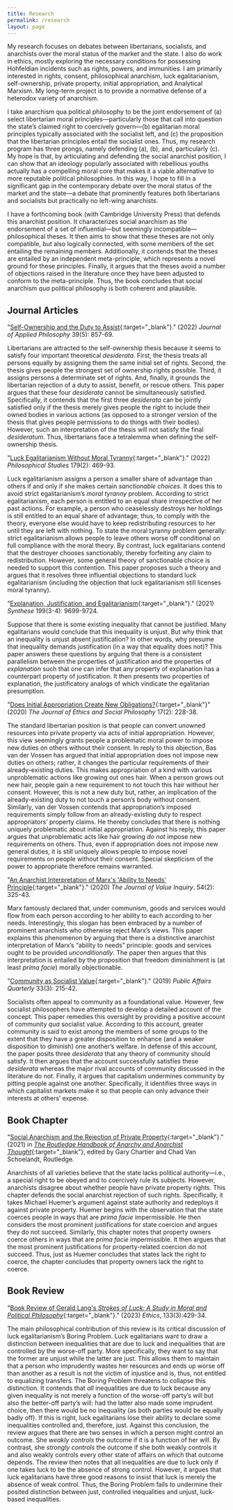 ```yaml
---
title: Research
permalink: /research
layout: page
---
```

<!-- Google tag (gtag.js) -->
<script async src="https://www.googletagmanager.com/gtag/js?id=G-EX32E7FD6Z"></script>
<script>
  window.dataLayer = window.dataLayer || [];
  function gtag(){dataLayer.push(arguments);}
  gtag('js', new Date());

  gtag('config', 'G-EX32E7FD6Z');
</script>

My research focuses on debates between libertarians, socialists, and anarchists over the moral status of the market and the state. I also do work in ethics, mostly exploring the necessary conditions for possessing Hohfeldian incidents such as rights, powers, and immunities. I am primarily interested in rights, consent, philosophical anarchism, luck egalitarianism, self-ownership, private property, initial appropriation, and Analytical Marxism.  My long-term project is to provide a normative defense of a heterodox variety of anarchism.

I take anarchism qua political philosophy to be the joint endorsement of (a) select libertarian moral principles—particularly those that call into question the state’s claimed right to coercively govern—(b) egalitarian moral principles typically associated with the socialist left, and (c) the proposition that the libertarian principles entail the socialist ones. Thus, my research program has three prongs, namely defending (a), (b), and, particularly (c). My hope is that, by articulating and defending the social anarchist position, I can show that an ideology popularly associated with rebellious youths actually has a compelling moral core that makes it a viable alternative to more reputable political philosophies. In this way, I hope to fill in a significant gap in the contemporary debate over the moral status of the market and the state—a debate that prominently features both libertarians and socialists but practically no left-wing anarchists.

I have a forthcoming book (with Cambridge University Press) that defends this anarchist position. It characterizes social anarchism as the endorsement of a set of influential—but seemingly incompatible—philosophical theses. It then aims to show that these theses are not only compatible, but also logically connected, with some members of the set entailing the remaining members. Additionally, it contends that the theses are entailed by an independent meta-principle, which represents a novel ground for these principles. Finally, it argues that the theses avoid a number of objections raised in the literature once they have been adjusted to conform to the meta-principle. Thus, the book concludes that social anarchism *qua* political philosophy is both coherent and plausible.


## Journal Articles

"[Self-Ownership and the Duty to Assist](https://onlinelibrary.wiley.com/doi/10.1111/japp.12595){:target="_blank"}." (2022) _Journal of Applied Philosophy_ 39(5): 857-69.

Libertarians are attracted to the self-ownership thesis because it seems to satisfy four important theoretical _desiderata_. First, the thesis treats all persons equally by assigning them the same initial set of rights. Second, the thesis gives people the strongest set of ownership rights possible. Third, it assigns persons a determinate set of rights. And, finally, it grounds the libertarian rejection of a duty to assist, benefit, or rescue others. This paper argues that these four _desiderata_ cannot be simultaneously satisfied. Specifically, it contends that the first three _desiderata_ can be jointly satisfied only if the thesis merely gives people the right to include their owned bodies in various actions (as opposed to a stronger version of the thesis that gives people permissions to do things with their bodies). However, such an interpretation of the thesis will not satisfy the final _desideratum_. Thus, libertarians face a tetralemma when defining the self-ownership thesis.


"[Luck Egalitarianism Without Moral Tyranny](https://link.springer.com/article/10.1007%2Fs11098-021-01667-4){:target="_blank"}." (2022) _Philosophical Studies_ 179(2): 469-93.

Luck egalitarianism assigns a person a smaller share of advantage than others if and only if she makes certain _sanctionable choices_. It does this to avoid strict egalitarianism’s _moral tyranny_ problem. According to strict egalitarianism, each person is entitled to an equal share irrespective of her past actions. For example, a person who ceaselessly destroys her holdings is still entitled to an equal share of advantage; thus, to comply with the theory, everyone else would have to keep redistributing resources to her until they are left with nothing. To state the moral tyranny problem generally: strict egalitarianism allows people to leave others worse off conditional on full compliance with the moral theory. By contrast, luck egalitarians contend that the destroyer chooses sanctionably, thereby forfeiting any claim to redistribution. However, some general theory of sanctionable choice is needed to support this contention. This paper proposes such a theory and argues that it resolves three influential objections to standard luck egalitarianism (including the objection that luck egalitarianism still licenses moral tyranny).


"[Explanation, Justification, and Egalitarianism](https://link.springer.com/article/10.1007/s11229-021-03222-4){:target="_blank"}." (2021) _Synthese_ 199(3-4): 9699-9724.

Suppose that there is some existing inequality that cannot be justified. Many egalitarians would conclude that this inequality is unjust. But why think that an inequality is unjust absent justification? In other words, why presume that inequality demands justification (in a way that equality does not)? This paper answers these questions by arguing that there is a consistent parallelism between the properties of justification and the properties of _explanation_ such that one can infer that any property of explanation has a counterpart property of justification. It then presents two properties of explanation, the justificatory analogs of which vindicate the egalitarian presumption.


"[Does Initial Appropriation Create New Obligations?](http://jesp.org/index.php/jesp/article/view/952){:target="_blank"}" (2020) _The Journal of Ethics and Social Philosophy_ 17(2): 228-38.

The standard libertarian position is that people can convert unowned resources into private property via acts of initial appropriation. However, this view seemingly grants people a problematic moral power to impose new duties on others without their consent. In reply to this objection, Bas van der Vossen has argued that initial appropriation does not impose new duties on others; rather, it changes the particular requirements of their already-existing duties. This makes appropriation of a kind with various unproblematic actions like growing out ones hair. When a person grows out new hair, people gain a new requirement to not touch this hair without her consent. However, this is not a new duty but, rather, an implication of the already-existing duty to not touch a person’s body without consent. Similarly, van der Vossen contends that appropriation’s imposed requirements simply follow from an already-existing duty to respect appropriators’ property claims. He thereby concludes that there is nothing uniquely problematic about initial appropriation. Against his reply, this paper argues that unproblematic acts like hair growing _do not_ impose new requirements on others. Thus, even if appropriation does not impose new general duties, it is still uniquely allows people to impose novel requirements on people without their consent. Special skepticism of the power to appropriate therefore remains warranted.

"[An Anarchist Interpretation of Marx's 'Ability to Needs' Principle](/files/AANP.pdf){:target="_blank"}." (2020) _The Journal of Value Inquiry_. 54(2): 325-43.

Marx famously declared that, under communism, goods and services would flow from each person according to her ability to each according to her needs. Interestingly, this slogan has been embraced by a number of prominent anarchists who otherwise reject Marx’s views. This paper explains this phenomenon by arguing that there is a distinctive anarchist interpretation of Marx’s “ability to needs” principle: goods and services ought to be provided _unconditionally_. The paper then argues that this interpretation is entailed by the proposition that freedom diminishment is (at least _prima facie_) morally objectionable.


"[Community as Socialist Value](/files/Community.pdf){:target="_blank"}." (2019) _Public Affairs Quarterly_ 33(3): 215-42.

Socialists often appeal to community as a foundational value. However, few socialist philosophers have attempted to develop a detailed account of the concept. This paper remedies this oversight by providing a positive account of community _qua_ socialist value. According to this account, greater community is said to exist among the members of some groups to the extent that they have a greater disposition to enhance (and a weaker disposition to diminish) one another’s welfare. In defense of this account, the paper posits three _desiderata_ that any theory of community should satisfy. It then argues that the account successfully satisfies these _desiderata_ whereas the major rival accounts of community discussed in the literature do not. Finally, it argues that capitalism undermines community by pitting people against one another. Specifically, it identifies three ways in which capitalist markets make it so that people can only advance their interests at others’ expense.



## Book Chapter

"[Social Anarchism and the Rejection of Private Property](/files/SpaffordSocialAnarchism.pdf){:target="_blank"}." (2021) in [_The Routledge Handbook of Anarchy and Anarchist Thought_](https://www.routledge.com/The-Routledge-Handbook-of-Anarchy-and-Anarchist-Thought/Chartier-Schoelandt/p/book/9781138737587?fbclid=IwAR1djhuz_0oQd_CY3fza_aIuGvZUmVjk8H0yBn3dJHXP_Op_ZfZ9r6Dk5yc){:target="_blank"}, edited by Gary Chartier and Chad Van Schoelandt, Routledge.

Anarchists of all varieties believe that the state lacks political authority—i.e., a special right to be obeyed and to coercively rule its subjects. However, anarchists disagree about whether people have private property rights. This chapter defends the social anarchist rejection of such rights. Specifically, it takes Michael Huemer’s argument against state authority and redeploys it against private property. Huemer begins with the observation that the state coerces people in ways that are _prima facie_ impermissible. He then considers the most prominent justifications for state coercion and argues they do not succeed. Similarly, this chapter notes that property owners coerce others in ways that are _prima facie_ impermissible. It then argues that the most prominent justifications for property-related coercion do not succeed. Thus, just as Huemer concludes that states lack the right to coerce, the chapter concludes that property owners lack the right to coerce.

## Book Review

"[Book Review of Gerald Lang's _Strokes of Luck: A Study in Moral and Political Philosophy_](files/Lang.pdf){:target="_blank"}." (2023) _Ethics_, 133(3):429-34.

The main philosophical contribution of this review is its critical discussion of luck egalitarianism’s Boring Problem. Luck egalitarians want to draw a distinction between inequalities that are due to luck and inequalities that are controlled by the worse-off party. More specifically, they want to say that the former are unjust while the latter are just. This allows them to maintain that a person who imprudently wastes her resources and ends up worse off than another as a result is not the victim of injustice and is, thus, not entitled to equalizing transfers. The Boring Problem threatens to collapse this distinction. It contends that _all_ inequalities are due to luck because any given inequality is not merely a function of the worse-off party’s will but also the better-off party’s will: had the latter also made some imprudent choice, then there would be no inequality (as both parties would be equally badly off). If this is right, luck egalitarians lose their ability to declare some inequalities controlled and, therefore, just. Against this conclusion, the review argues that there are two senses in which a person might control an outcome. She _weakly controls_ the outcome if it is a function of her will. By contrast, she _strongly controls_ the outcome if she both weakly controls it and also weakly controls every other state of affairs on which that outcome depends. The review then notes that all inequalities are due to luck only if one takes luck to be the absence of strong control. However, it argues that luck egalitarians have three good reasons to insist that luck is merely the absence of weak control. Thus, the Boring Problem fails to undermine their posited distinction between just, controlled inequalities and unjust, luck-based inequalities.
